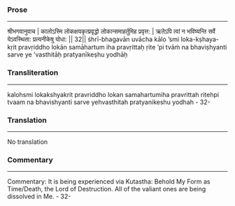 ### Prose 
 --- 
श्रीभगवानुवाच |
कालोऽस्मि लोकक्षयकृत्प्रवृद्धो
लोकान्समाहर्तुमिह प्रवृत्त: |
ऋतेऽपि त्वां न भविष्यन्ति सर्वे
येऽवस्थिता: प्रत्यनीकेषु योधा: || 32||
śhrī-bhagavān uvācha
kālo ’smi loka-kṣhaya-kṛit pravṛiddho
lokān samāhartum iha pravṛittaḥ
ṛite ’pi tvāṁ na bhaviṣhyanti sarve
ye ’vasthitāḥ pratyanīkeṣhu yodhāḥ

### Transliteration 
 --- 
kalohsmi lokakshyakrit pravriddho lokan samahartumiha pravrittah ritehpi tvaam na bhavishyanti sarve yehvasthitah pratyanikeshu yodhah - 32-

### Translation 
 --- 
No translation

### Commentary 
 --- 
Commentary: It is being experienced via Kutastha: Behold My Form as Time/Death, the Lord of Destruction. All of the valiant ones are being dissolved in Me. - 32-